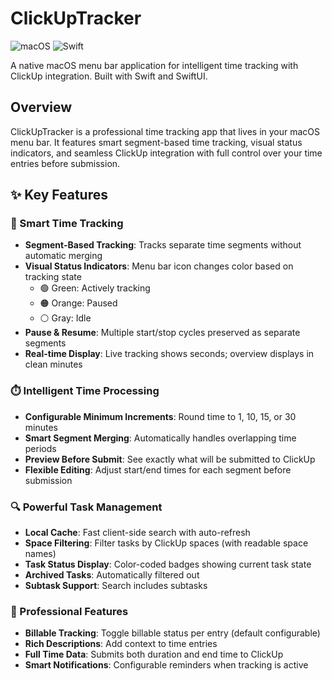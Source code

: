# ClickUpTracker

![macOS](https://img.shields.io/badge/macOS-13.0+-blue) ![Swift](https://img.shields.io/badge/Swift-5.9+-orange)

A native macOS menu bar application for intelligent time tracking with ClickUp integration. Built with Swift and SwiftUI.

## Overview

ClickUpTracker is a professional time tracking app that lives in your macOS menu bar. It features smart segment-based time tracking, visual status indicators, and seamless ClickUp integration with full control over your time entries before submission.

## ✨ Key Features

### 🎯 Smart Time Tracking

- **Segment-Based Tracking**: Tracks separate time segments without automatic merging
- **Visual Status Indicators**: Menu bar icon changes color based on tracking state
  - 🟢 Green: Actively tracking
  - 🟠 Orange: Paused
  - ⚪ Gray: Idle
- **Pause & Resume**: Multiple start/stop cycles preserved as separate segments
- **Real-time Display**: Live tracking shows seconds; overview displays in clean minutes

### ⏱️ Intelligent Time Processing

- **Configurable Minimum Increments**: Round time to 1, 10, 15, or 30 minutes
- **Smart Segment Merging**: Automatically handles overlapping time periods
- **Preview Before Submit**: See exactly what will be submitted to ClickUp
- **Flexible Editing**: Adjust start/end times for each segment before submission

### 🔍 Powerful Task Management

- **Local Cache**: Fast client-side search with auto-refresh
- **Space Filtering**: Filter tasks by ClickUp spaces (with readable space names)
- **Task Status Display**: Color-coded badges showing current task state
- **Archived Tasks**: Automatically filtered out
- **Subtask Support**: Search includes subtasks

### 💼 Professional Features

- **Billable Tracking**: Toggle billable status per entry (default configurable)
- **Rich Descriptions**: Add context to time entries
- **Full Time Data**: Submits both duration and end time to ClickUp
- **Smart Notifications**: Configurable reminders when tracking is active
